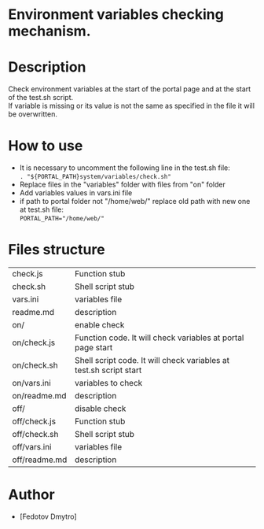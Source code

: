 Environment variables checking mechanism.
=========================================


Description
===========

Check environment variables at the start of the portal page and at the start of the test.sh script.<br>
If variable is missing or its value is not the same as specified in the file it will be overwritten.


How to use
==========

- It is necessary to uncomment the following line in the test.sh file:<br>
`. "${PORTAL_PATH}system/variables/check.sh"`
- Replace files in the "variables" folder with files from "on" folder
- Add variables values in vars.ini file
- if path to portal folder not "/home/web/" replace old path with new one at test.sh file:<br>
`PORTAL_PATH="/home/web/"`

Files structure
===============

<table>
<tr><td>check.js</td><td>Function stub</td></tr>
<tr><td>check.sh</td><td>Shell script stub</td></tr>
<tr><td>vars.ini</td><td>variables file</td></tr>
<tr><td>readme.md</td><td>description</td></tr>
<tr><td>on/</td><td>enable check</td></tr>
<tr><td>on/check.js</td><td>Function code. It will check variables at portal page start</td></tr>
<tr><td>on/check.sh</td><td>Shell script code. It will check variables at test.sh script start</td></tr>
<tr><td>on/vars.ini</td><td>variables to check</td></tr>
<tr><td>on/readme.md</td><td>description</td></tr>
<tr><td>off/</td><td>disable check</td></tr>
<tr><td>off/check.js</td><td>Function stub</td></tr>
<tr><td>off/check.sh</td><td>Shell script stub </td></tr>
<tr><td>off/vars.ini</td><td>variables file</td></tr>
<tr><td>off/readme.md</td><td>description</td></tr>
</table>

Author
=========
- [Fedotov Dmytro]
